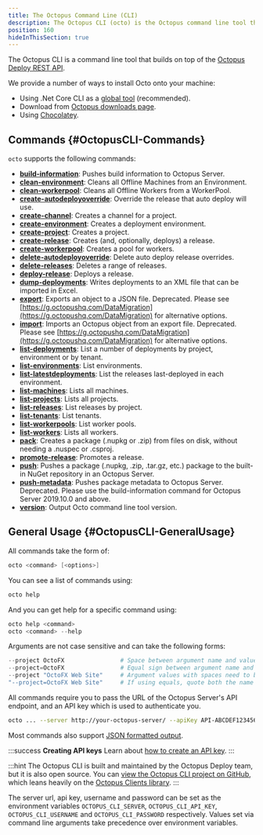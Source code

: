 ```yaml
---
title: The Octopus Command Line (CLI)
description: The Octopus CLI (octo) is the Octopus command line tool that builds on top of the Octopus REST API.
position: 160
hideInThisSection: true
---
```


The Octopus CLI is a command line tool that builds on top of the [Octopus Deploy REST API](/docs/octopus-rest-api/index.md).

We provide a number of ways to install Octo onto your machine:

- Using .Net Core CLI as a [global tool](/docs/octopus-rest-api/octopus-cli/install-global-tool.md) (recommended).
- Download from [Octopus downloads page](https://octopus.com/downloads).
- Using [Chocolatey](https://chocolatey.org/packages/OctopusTools).

## Commands {#OctopusCLI-Commands}

`octo` supports the following commands:

- **[build-information](/docs/octopus-rest-api/octopus-cli/build-information.md)**:  Pushes build information to Octopus Server.
- **[clean-environment](/docs/octopus-rest-api/octopus-cli/clean-environment.md)**:  Cleans all Offline Machines from an Environment.
- **[clean-workerpool](/docs/octopus-rest-api/octopus-cli/clean-workerpool.md)**:  Cleans all Offline Workers from a WorkerPool.
- **[create-autodeployoverride](/docs/octopus-rest-api/octopus-cli/create-autodeployoverride.md)**:  Override the release that auto deploy will use.
- **[create-channel](/docs/octopus-rest-api/octopus-cli/create-channel.md)**:  Creates a channel for a project.
- **[create-environment](/docs/octopus-rest-api/octopus-cli/create-environment.md)**:  Creates a deployment environment.
- **[create-project](/docs/octopus-rest-api/octopus-cli/create-project.md)**:  Creates a project.
- **[create-release](/docs/octopus-rest-api/octopus-cli/create-release.md)**:  Creates (and, optionally, deploys) a release.
- **[create-workerpool](/docs/octopus-rest-api/octopus-cli/create-workerpool.md)**:  Creates a pool for workers.
- **[delete-autodeployoverride](/docs/octopus-rest-api/octopus-cli/delete-autodeployoverride.md)**:  Delete auto deploy release overrides.
- **[delete-releases](/docs/octopus-rest-api/octopus-cli/delete-releases.md)**:  Deletes a range of releases.
- **[deploy-release](/docs/octopus-rest-api/octopus-cli/deploy-release.md)**:  Deploys a release.
- **[dump-deployments](/docs/octopus-rest-api/octopus-cli/dump-deployments.md)**:  Writes deployments to an XML file that can be imported in Excel.
- **[export](/docs/octopus-rest-api/octopus-cli/export.md)**:  Exports an object to a JSON file. Deprecated. Please see [https://g.octopushq.com/DataMigration](https://g.octopushq.com/DataMigration) for alternative options.
- **[import](/docs/octopus-rest-api/octopus-cli/import.md)**:  Imports an Octopus object from an export file. Deprecated. Please see [https://g.octopushq.com/DataMigration](https://g.octopushq.com/DataMigration) for alternative options.
- **[list-deployments](/docs/octopus-rest-api/octopus-cli/list-deployments.md)**:  List a number of deployments by project, environment or by tenant.
- **[list-environments](/docs/octopus-rest-api/octopus-cli/list-environments.md)**:  List environments.
- **[list-latestdeployments](/docs/octopus-rest-api/octopus-cli/list-latestdeployments.md)**:  List the releases last-deployed in each environment.
- **[list-machines](/docs/octopus-rest-api/octopus-cli/list-machines.md)**:  Lists all machines.
- **[list-projects](/docs/octopus-rest-api/octopus-cli/list-projects.md)**:  Lists all projects.
- **[list-releases](/docs/octopus-rest-api/octopus-cli/list-releases.md)**:  List releases by project.
- **[list-tenants](/docs/octopus-rest-api/octopus-cli/list-tenants.md)**:  List tenants.
- **[list-workerpools](/docs/octopus-rest-api/octopus-cli/list-workerpools.md)**:  List worker pools.
- **[list-workers](/docs/octopus-rest-api/octopus-cli/list-workers.md)**:  Lists all workers.
- **[pack](/docs/octopus-rest-api/octopus-cli/pack.md)**:  Creates a package (.nupkg or .zip) from files on disk, without needing a .nuspec or .csproj.
- **[promote-release](/docs/octopus-rest-api/octopus-cli/promote-release.md)**:  Promotes a release.
- **[push](/docs/octopus-rest-api/octopus-cli/push.md)**:  Pushes a package (.nupkg, .zip, .tar.gz, etc.) package to the built-in NuGet repository in an Octopus Server.
- **[push-metadata](/docs/octopus-rest-api/octopus-cli/push-metadata.md)**:  Pushes package metadata to Octopus Server.  Deprecated. Please use the build-information command for Octopus Server 2019.10.0 and above.
- **[version](/docs/octopus-rest-api/octopus-cli/version.md)**:  Output Octo command line tool version.

## General Usage {#OctopusCLI-GeneralUsage}

All commands take the form of:

```powershell
octo <command> [<options>]
```

You can see a list of commands using:

```powershell
octo help
```

And you can get help for a specific command using:

```powershell
octo help <command>
octo <command> --help
```

Arguments are not case sensitive and can take the following forms:

```powershell
--project OctoFX                # Space between argument name and value
--project=OctoFX                # Equal sign between argument name and value
--project "OctoFX Web Site"     # Argument values with spaces need to be quoted
"--project=OctoFX Web Site"     # If using equals, quote both the name and value, not just the value
```

All commands require you to pass the URL of the Octopus Server's API endpoint, and an API key which is used to authenticate you.

```bash
octo ... --server http://your-octopus-server/ --apiKey API-ABCDEF123456
```

Most commands also support [JSON formatted output](formatted-output.md).

:::success
**Creating API keys**
Learn about [how to create an API key](/docs/octopus-rest-api/how-to-create-an-api-key.md).
:::

:::hint
The Octopus CLI is built and maintained by the Octopus Deploy team, but it is also open source. You can [view the Octopus CLI project on GitHub](https://github.com/OctopusDeploy/OctopusCli), which leans heavily on the [Octopus Clients library](https://github.com/OctopusDeploy/OctopusClients).
:::

The server url, api key, username and password can be set as the environment variables `OCTOPUS_CLI_SERVER`, `OCTOPUS_CLI_API_KEY`, `OCTOPUS_CLI_USERNAME` and `OCTOPUS_CLI_PASSWORD` respectively. Values set via command line arguments take precedence over environment variables.
